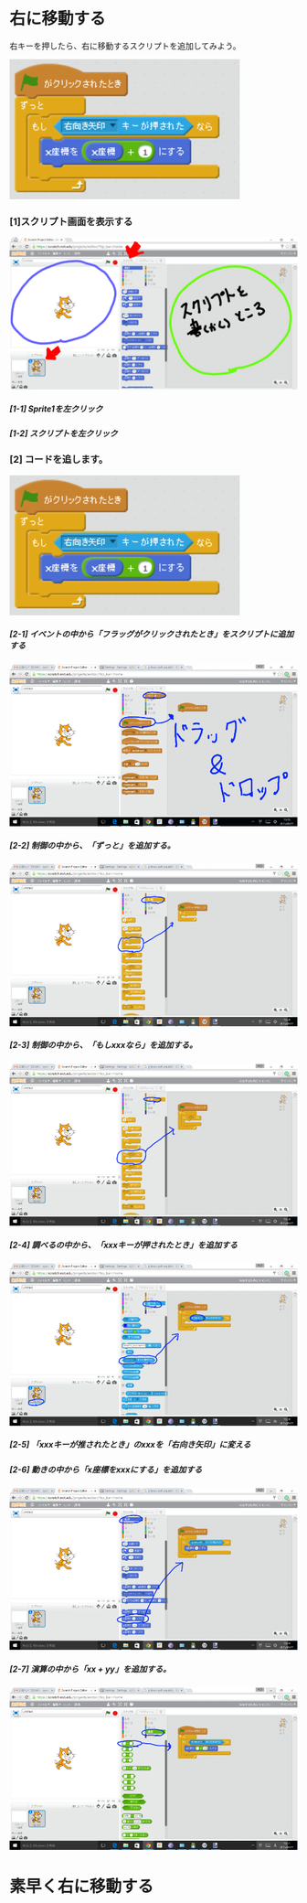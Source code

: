 # 右に移動する

右キーを押したら、右に移動するスクリプトを追加してみよう。

![](move_right.png)


### [1]スクリプト画面を表示する
![](base001_make_002_a.png)

##### [1-1] Sprite1を左クリック
##### [1-2] スクリプトを左クリック

### [2] コードを追します。
![](move_right.png)
##### [2-1] イベントの中から「フラッグがクリックされたとき」をスクリプトに追加する
![](base001_make_003_a.png)

##### [2-2] 制御の中から、「ずっと」を追加する。
![](base001_make_003_b.png)

##### [2-3] 制御の中から、「もしxxxなら」を追加する。
![](base001_make_003_c.png)

##### [2-4] 調べるの中から、「xxxキーが押されたとき」を追加する
![](base001_make_003_d.png)

##### [2-5] 「xxxキーが推されたとき」のxxxを「右向き矢印」に変える

##### [2-6] 動きの中から「x座標をxxxにする」を追加する
![](base001_make_003_e.png)

##### [2-7] 演算の中から「xx + yy」を追加する。
![](base001_make_003_f.png)

# 素早く右に移動する
